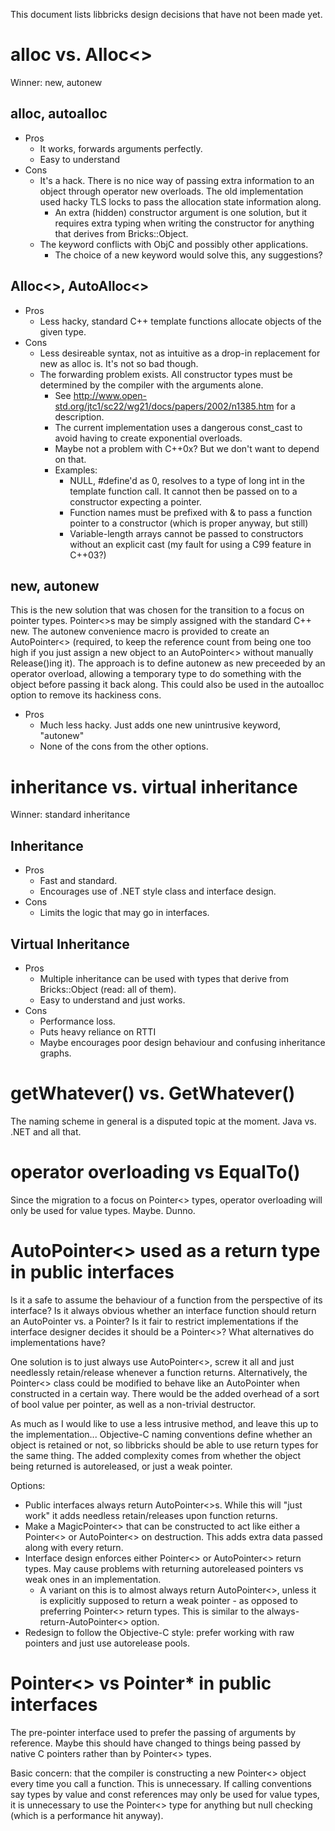 This document lists libbricks design decisions that have not been made yet.

alloc vs. Alloc<>
=================

Winner: new, autonew

alloc, autoalloc
----------------
 - Pros
    - It works, forwards arguments perfectly.
    - Easy to understand
 - Cons
    - It's a hack. There is no nice way of passing extra information to an object through operator new overloads. The old implementation used hacky TLS locks to pass the allocation state information along.
       - An extra (hidden) constructor argument is one solution, but it requires extra typing when writing the constructor for anything that derives from Bricks::Object.
    - The keyword conflicts with ObjC and possibly other applications.
       - The choice of a new keyword would solve this, any suggestions?

Alloc<>, AutoAlloc<>
--------------------
 - Pros
    - Less hacky, standard C++ template functions allocate objects of the given type.
 - Cons
    - Less desireable syntax, not as intuitive as a drop-in replacement for new as alloc is. It's not so bad though.
    - The forwarding problem exists. All constructor types must be determined by the compiler with the arguments alone.
       - See http://www.open-std.org/jtc1/sc22/wg21/docs/papers/2002/n1385.htm for a description.
       - The current implementation uses a dangerous const_cast to avoid having to create exponential overloads.
       - Maybe not a problem with C++0x? But we don't want to depend on that.
       - Examples:
          - NULL, #define'd as 0, resolves to a type of long int in the template function call. It cannot then be passed on to a constructor expecting a pointer.
          - Function names must be prefixed with & to pass a function pointer to a constructor (which is proper anyway, but still)
          - Variable-length arrays cannot be passed to constructors without an explicit cast (my fault for using a C99 feature in C++03?)

new, autonew
------------
This is the new solution that was chosen for the transition to a focus on pointer types. Pointer<>s may be simply assigned with the standard C++ new. The autonew convenience macro is provided to create an AutoPointer<> (required, to keep the reference count from being one too high if you just assign a new object to an AutoPointer<> without manually Release()ing it).
The approach is to define autonew as new preceeded by an operator overload, allowing a temporary type to do something with the object before passing it back along. This could also be used in the autoalloc option to remove its hackiness cons.
 - Pros
    - Much less hacky. Just adds one new unintrusive keyword, "autonew"
    - None of the cons from the other options.

inheritance vs. virtual inheritance
===================================

Winner: standard inheritance

Inheritance
-----------
 - Pros
    - Fast and standard.
    - Encourages use of .NET style class and interface design.
 - Cons
    - Limits the logic that may go in interfaces.

Virtual Inheritance
-------------------
 - Pros
    - Multiple inheritance can be used with types that derive from Bricks::Object (read: all of them).
    - Easy to understand and just works.
 - Cons
    - Performance loss.
    - Puts heavy reliance on RTTI
    - Maybe encourages poor design behaviour and confusing inheritance graphs.

getWhatever() vs. GetWhatever()
===============================

The naming scheme in general is a disputed topic at the moment. Java vs. .NET and all that.

operator overloading vs EqualTo()
=================================

Since the migration to a focus on Pointer<> types, operator overloading will only be used for value types. Maybe. Dunno.

AutoPointer<> used as a return type in public interfaces
========================================================

Is it a safe to assume the behaviour of a function from the perspective of its interface? Is it always obvious whether an interface function should return an AutoPointer vs. a Pointer? Is it fair to restrict implementations if the interface designer decides it should be a Pointer<>? What alternatives do implementations have?

One solution is to just always use AutoPointer<>, screw it all and just needlessly retain/release whenever a function returns.
Alternatively, the Pointer<> class could be modified to behave like an AutoPointer when constructed in a certain way. There would be the added overhead of a sort of bool value per pointer, as well as a non-trivial destructor.

As much as I would like to use a less intrusive method, and leave this up to the implementation... Objective-C naming conventions define whether an object is retained or not, so libbricks should be able to use return types for the same thing. The added complexity comes from whether the object being returned is autoreleased, or just a weak pointer.

Options:
 - Public interfaces always return AutoPointer<>s. While this will "just work" it adds needless retain/releases upon function returns.
 - Make a MagicPointer<> that can be constructed to act like either a Pointer<> or AutoPointer<> on destruction. This adds extra data passed along with every return.
 - Interface design enforces either Pointer<> or AutoPointer<> return types. May cause problems with returning autoreleased pointers vs weak ones in an implementation.
    - A variant on this is to almost always return AutoPointer<>, unless it is explicitly supposed to return a weak pointer - as opposed to preferring Pointer<> return types. This is similar to the always-return-AutoPointer<> option.
 - Redesign to follow the Objective-C style: prefer working with raw pointers and just use autorelease pools.

Pointer<> vs Pointer* in public interfaces
==========================================

The pre-pointer interface used to prefer the passing of arguments by reference. Maybe this should have changed to things being passed by native C pointers rather than by Pointer<> types.

Basic concern: that the compiler is constructing a new Pointer<> object every time you call a function. This is unnecessary. If calling conventions say types by value and const references may only be used for value types, it is unnecessary to use the Pointer<> type for anything but null checking (which is a performance hit anyway).
